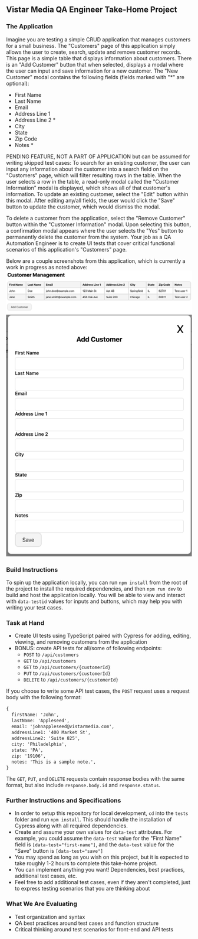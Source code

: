 ## Vistar Media QA Engineer Take-Home Project

### The Application
Imagine you are testing a simple CRUD application that manages customers for a small business. The "Customers" page of this application simply allows the user to create, search, update and remove customer records. This page is a simple table that displays information about customers. There is an "Add Customer" button that when selected, displays a modal where the user can input and save information for a new customer. The "New Customer" modal contains the following fields (fields marked with "*" are optional): 
* First Name
* Last Name
* Email
* Address Line 1
* Address Line 2 *
* City
* State
* Zip Code
* Notes *

PENDING FEATURE, NOT A PART OF APPLICATION but can be assumed for writing skipped test cases:
To search for an existing customer, the user can input any information about the customer into a search field on the "Customers" page, which will filter resulting rows in the table. When the user selects a row in the table, a read-only modal called the "Customer Information" modal is displayed, which shows all of that customer's information.  To update an existing customer, select the "Edit" button within this modal. After editing any/all fields, the user would click the "Save" button to update the customer, which would dismiss the modal.

To delete a customer from the application, select the "Remove Customer" button within the "Customer Information" modal. Upon selecting this button, a confirmation modal appears where the user selects the "Yes" button to permanently delete the customer from the system.  Your job as a QA Automation Engineer is to create UI tests that cover critical functional scenarios of this application's "Customers" page.

Below are a couple screenshots from this application, which is currently a work in progress as noted above:
![Customers Table](images/CustomersTable.png)
![Add Customer Modal](images/AddCustomerModal.png)

### Build Instructions
To spin up the application locally, you can run `npm install` from the root of the project to install the required dependencies, and then `npm run dev` to build and host the application locally. You will be able to view and interact with `data-testid` values for inputs and buttons, which may help you with writing your test cases.

### Task at Hand
* Create UI tests using TypeScript paired with Cypress for adding, editing, viewing, and removing customers from the application
* BONUS: create API tests for all/some of following endpoints:
  - `POST` to `/api/customers`
  - `GET` to `/api/customers`
  - `GET` to `/api/customers/{customerId}`
  - `PUT` to `/api/customers/{customerId}`
  - `DELETE` to `/api/customers/{customerId}`
 
If you choose to write some API test cases, the `POST` request uses a request body with the following format:
```
{
  firstName: 'John',
  lastName: 'Appleseed',
  email: 'johnappleseed@vistarmedia.com',
  addressLine1: '400 Market St',
  addressLine2: 'Suite 825',
  city: 'Philadelphia',
  state: 'PA',
  zip: '19106',
  notes: 'This is a sample note.',
}
```

The `GET`, `PUT`, and `DELETE` requests contain response bodies with the same format, but also include `response.body.id` and `response.status`.

### Further Instructions and Specifications
* In order to setup this repository for local development, `cd` into the `tests` folder and run `npm install`. This should handle the installation of Cypress along with all required dependencies.
* Create and assume your own values for `data-test` attributes. For example, you could assume the `data-test` value for the "First Name" field is `[data-test="first-name"]`, and the `data-test` value for the "Save" button is `[data-test="save"]`
* You may spend as long as you wish on this project, but it is expected to take roughly 1-2 hours to complete this take-home project.
* You can implement anything you want! Dependencies, best practices, additional test cases, etc.
* Feel free to add additional test cases, even if they aren't completed, just to express testing scenarios that you are thinking about

### What We Are Evaluating
* Test organization and syntax
* QA best practices around test cases and function structure
* Critical thinking around test scenarios for front-end and API tests
